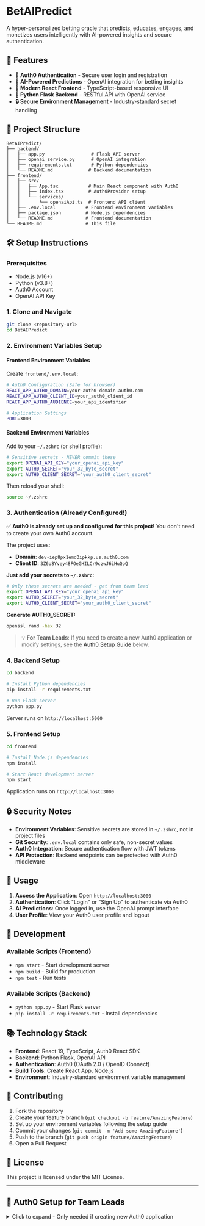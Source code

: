 # BetAIPredict

A hyper-personalized betting oracle that predicts, educates, engages, and monetizes users intelligently with AI-powered insights and secure authentication.

## 🚀 Features

- **🔐 Auth0 Authentication** - Secure user login and registration
- **🤖 AI-Powered Predictions** - OpenAI integration for betting insights
- **📱 Modern React Frontend** - TypeScript-based responsive UI
- **🐍 Python Flask Backend** - RESTful API with OpenAI service
- **🔒 Secure Environment Management** - Industry-standard secret handling

## 📁 Project Structure

```
BetAIPredict/
├── backend/
│   ├── app.py                 # Flask API server
│   ├── openai_service.py      # OpenAI integration
│   ├── requirements.txt       # Python dependencies
│   └── README.md             # Backend documentation
├── frontend/
│   ├── src/
│   │   ├── App.tsx           # Main React component with Auth0
│   │   ├── index.tsx         # Auth0Provider setup
│   │   └── services/
│   │       └── openaiApi.ts  # Frontend API client
│   ├── .env.local           # Frontend environment variables
│   ├── package.json         # Node.js dependencies
│   └── README.md            # Frontend documentation
└── README.md                # This file
```

## 🛠️ Setup Instructions

### Prerequisites
- Node.js (v16+)
- Python (v3.8+)
- Auth0 Account
- OpenAI API Key

### 1. Clone and Navigate
```bash
git clone <repository-url>
cd BetAIPredict
```

### 2. Environment Variables Setup

#### Frontend Environment Variables
Create `frontend/.env.local`:
```bash
# Auth0 Configuration (Safe for browser)
REACT_APP_AUTH0_DOMAIN=your-auth0-domain.auth0.com
REACT_APP_AUTH0_CLIENT_ID=your_auth0_client_id
REACT_APP_AUTH0_AUDIENCE=your_api_identifier

# Application Settings
PORT=3000
```

#### Backend Environment Variables
Add to your `~/.zshrc` (or shell profile):
```bash
# Sensitive secrets - NEVER commit these
export OPENAI_API_KEY="your_openai_api_key"
export AUTH0_SECRET="your_32_byte_secret"
export AUTH0_CLIENT_SECRET="your_auth0_client_secret"
```

Then reload your shell:
```bash
source ~/.zshrc
```

### 3. Authentication (Already Configured!)

✅ **Auth0 is already set up and configured for this project!** You don't need to create your own Auth0 account.

The project uses:
- **Domain**: `dev-iep8px1emd3ipkkp.us.auth0.com` 
- **Client ID**: `3Z6o8Yvey48FOeGHILCr9czwJ6iHuQpQ`

**Just add your secrets to `~/.zshrc`:**
```bash
# Only these secrets are needed - get from team lead
export OPENAI_API_KEY="your_openai_api_key"
export AUTH0_SECRET="your_32_byte_secret" 
export AUTH0_CLIENT_SECRET="your_auth0_client_secret"
```

**Generate AUTH0_SECRET:**
```bash
openssl rand -hex 32
```

> 💡 **For Team Leads**: If you need to create a new Auth0 application or modify settings, see the [Auth0 Setup Guide](#auth0-setup-for-team-leads) below.

### 4. Backend Setup

```bash
cd backend

# Install Python dependencies
pip install -r requirements.txt

# Run Flask server
python app.py
```
Server runs on `http://localhost:5000`

### 5. Frontend Setup

```bash
cd frontend

# Install Node.js dependencies
npm install

# Start React development server
npm start
```
Application runs on `http://localhost:3000`

## 🔒 Security Notes

- **Environment Variables**: Sensitive secrets are stored in `~/.zshrc`, not in project files
- **Git Security**: `.env.local` contains only safe, non-secret values
- **Auth0 Integration**: Secure authentication flow with JWT tokens
- **API Protection**: Backend endpoints can be protected with Auth0 middleware

## 🎯 Usage

1. **Access the Application**: Open `http://localhost:3000`
2. **Authentication**: Click "Login" or "Sign Up" to authenticate via Auth0
3. **AI Predictions**: Once logged in, use the OpenAI prompt interface
4. **User Profile**: View your Auth0 user profile and logout

## 🔧 Development

### Available Scripts (Frontend)
- `npm start` - Start development server
- `npm build` - Build for production
- `npm test` - Run tests

### Available Scripts (Backend)
- `python app.py` - Start Flask server
- `pip install -r requirements.txt` - Install dependencies

## 📚 Technology Stack

- **Frontend**: React 19, TypeScript, Auth0 React SDK
- **Backend**: Python Flask, OpenAI API
- **Authentication**: Auth0 (OAuth 2.0 / OpenID Connect)
- **Build Tools**: Create React App, Node.js
- **Environment**: Industry-standard environment variable management

## 🤝 Contributing

1. Fork the repository
2. Create your feature branch (`git checkout -b feature/AmazingFeature`)
3. Set up your environment variables following the setup guide
4. Commit your changes (`git commit -m 'Add some AmazingFeature'`)
5. Push to the branch (`git push origin feature/AmazingFeature`)
6. Open a Pull Request

## 📄 License

This project is licensed under the MIT License.

---

## 🔧 Auth0 Setup for Team Leads

<details>
<summary>Click to expand - Only needed if creating new Auth0 application</summary>

If you need to create a new Auth0 application or modify existing settings:

### 1. Create Auth0 Application
- Go to [Auth0 Dashboard](https://manage.auth0.com/)
- Create a new Single Page Application
- Note your Domain and Client ID

### 2. Configure Application URLs
- **Allowed Callback URLs**: `http://localhost:3000/`
- **Allowed Logout URLs**: `http://localhost:3000/`
- **Allowed Web Origins**: `http://localhost:3000/`

### 3. Update Environment Variables
Update the values in `frontend/.env.local`:
```bash
REACT_APP_AUTH0_DOMAIN=your-new-domain.auth0.com
REACT_APP_AUTH0_CLIENT_ID=your_new_client_id
```

</details>
